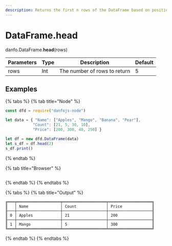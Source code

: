 ```yaml
---
description: Returns the first n rows of the DataFrame based on position.
---
```


# DataFrame.head

danfo.DataFrame.**head**(rows)&#x20;

| Parameters | Type | Description                  | Default |
| ---------- | ---- | ---------------------------- | ------- |
| rows       | Int  | The number of rows to return | 5       |

## **Examples**

{% tabs %}
{% tab title="Node" %}
```javascript
const dfd = require("danfojs-node")

let data = { "Name": ["Apples", "Mango", "Banana", "Pear"],
            "Count": [21, 5, 30, 10],
            "Price": [200, 300, 40, 250] }

let df = new dfd.DataFrame(data)
let s_df = df.head(2)
s_df.print()
```
{% endtab %}

{% tab title="Browser" %}
```
```
{% endtab %}
{% endtabs %}

{% tabs %}
{% tab title="Output" %}
```
╔═══╤═══════════════════╤═══════════════════╤═══════════════════╗
║   │ Name              │ Count             │ Price             ║
╟───┼───────────────────┼───────────────────┼───────────────────╢
║ 0 │ Apples            │ 21                │ 200               ║
╟───┼───────────────────┼───────────────────┼───────────────────╢
║ 1 │ Mango             │ 5                 │ 300               ║
╚═══╧═══════════════════╧═══════════════════╧═══════════════════╝
```
{% endtab %}
{% endtabs %}
